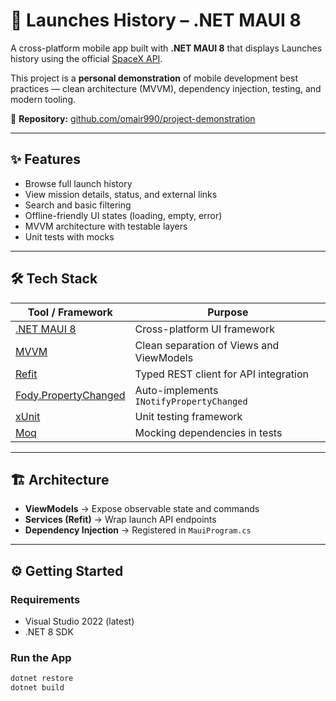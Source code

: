 # 🚀 Launches History – .NET MAUI 8  

A cross-platform mobile app built with **.NET MAUI 8** that displays Launches history using the official [SpaceX API](https://github.com/r-spacex/SpaceX-API).  

This project is a **personal demonstration** of mobile development best practices — clean architecture (MVVM), dependency injection, testing, and modern tooling.  

🔗 **Repository:** [github.com/omair990/project-demonstration](https://github.com/omair990/project-demonstration)

---

## ✨ Features  
- Browse full launch history  
- View mission details, status, and external links  
- Search and basic filtering  
- Offline-friendly UI states (loading, empty, error)  
- MVVM architecture with testable layers  
- Unit tests with mocks  

---

## 🛠 Tech Stack  

| Tool / Framework                                                                                       | Purpose                                                                                                      |
|--------------------------------------------------------------------------------------------------------|--------------------------------------------------------------------------------------------------------------|
| [.NET MAUI 8](https://learn.microsoft.com/dotnet/maui)                                                 | Cross-platform UI framework                                                                                  |
| [MVVM](https://learn.microsoft.com/dotnet/maui/xaml/fundamentals/mvvm)                                 | Clean separation of Views and ViewModels                                                                     |
| [Refit](https://github.com/reactiveui/refit)                                                           | Typed REST client for API integration                                                                        |
| [Fody.PropertyChanged](https://github.com/Fody/PropertyChanged)                                        | Auto-implements `INotifyPropertyChanged`                                                                     |
| [xUnit](https://xunit.net)                                                                             | Unit testing framework                                                                                       |
| [Moq](https://github.com/moq/moq)                                                                      | Mocking dependencies in tests                                                                                |

---

## 🏗 Architecture  


- **ViewModels** → Expose observable state and commands  
- **Services (Refit)** → Wrap launch API endpoints  
- **Dependency Injection** → Registered in `MauiProgram.cs`  

---

## ⚙️ Getting Started  

### Requirements  
- Visual Studio 2022 (latest)  
- .NET 8 SDK  

### Run the App  
```bash
dotnet restore
dotnet build
